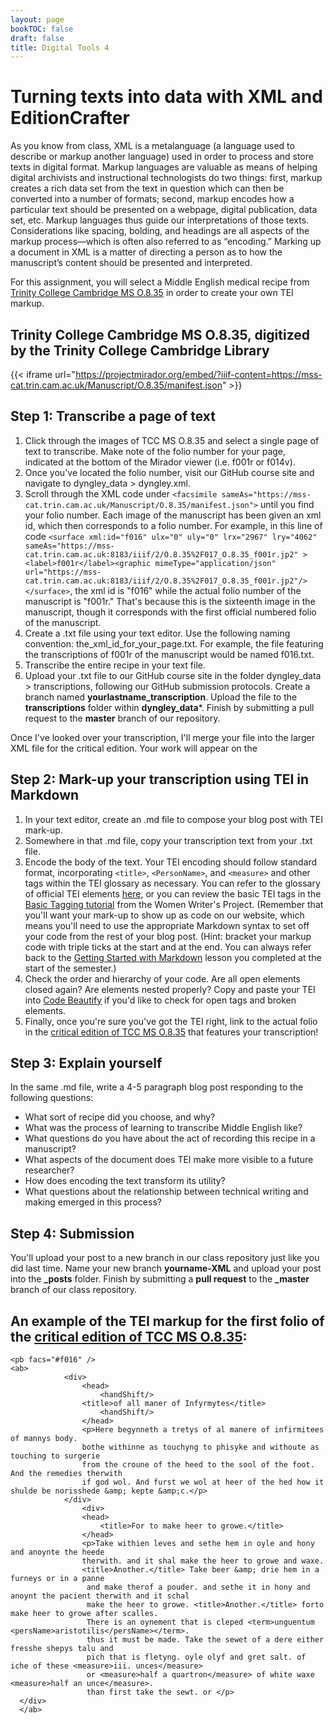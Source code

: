 ```yaml
---
layout: page
bookTOC: false
draft: false
title: Digital Tools 4
---
```

# Turning texts into data with XML and EditionCrafter
As you know from class, XML is a metalanguage (a language used to describe or markup another language) used in order to process and store texts in digital format. Markup languages are valuable as means of helping digital archivists and instructional technologists do two things: first, markup creates a rich data set from the text in question which can then be converted into a number of formats; second, markup encodes how a particular text should be presented on a webpage, digital publication, data set, etc. Markup languages thus guide our interpretations of those texts. Considerations like spacing, bolding, and headings are all aspects of the markup process—which is often also referred to as “encoding.” Marking up a document in XML is a matter of directing a person as to how the manuscript’s content should be presented and interpreted.

For this assignment, you will select a Middle English medical recipe from [Trinity College Cambridge MS O.8.35](https://mss-cat.trin.cam.ac.uk/Manuscript/O.8.35) in order to create your own TEI markup.

## Trinity College Cambridge MS O.8.35, digitized by the Trinity College Cambridge Library

{{< iframe url="https://projectmirador.org/embed/?iiif-content=https://mss-cat.trin.cam.ac.uk/Manuscript/O.8.35/manifest.json" >}}


## Step 1: Transcribe a page of text

1. Click through the images of TCC MS O.8.35 and select a single page of text to transcribe. Make note of the folio number for your page, indicated at the bottom of the Mirador viewer (i.e. f001r or f014v).
2. Once you've located the folio number, visit our GitHub course site and navigate to dyngley_data > dyngley.xml.
3. Scroll through the XML code under `<facsimile sameAs="https://mss-cat.trin.cam.ac.uk/Manuscript/O.8.35/manifest.json">` until you find your folio number. 
Each image of the manuscript has been given an xml id, which then corresponds to a folio number. For example, in this line of code `<surface xml:id="f016" ulx="0" uly="0" lrx="2967" lry="4062" sameAs="https://mss-cat.trin.cam.ac.uk:8183/iiif/2/O.8.35%2F017_O.8.35_f001r.jp2" ><label>f001r</label><graphic mimeType="application/json" url="https://mss-cat.trin.cam.ac.uk:8183/iiif/2/O.8.35%2F017_O.8.35_f001r.jp2"/></surface>`, the xml id is "f016" while the actual folio number of the manuscript is "f001r."
That's because this is the sixteenth image in the manuscript, though it corresponds with the first official numbered folio of the manuscript.
4. Create a .txt file using your text editor. Use the following naming convention: the_xml_id_for_your_page.txt. For example, the file featuring the transcriptions of f001r of the manuscript would be named f016.txt.
5. Transcribe the entire recipe in your text file.
6. Upload your .txt file to our GitHub course site in the folder dyngley_data > transcriptions, following our GitHub submission protocols. Create a branch named **yourlastname_transcription**. Upload the file to the **transcriptions** folder within **dyngley_data***. Finish by submitting a pull request to the **master** branch of our repository. 

Once I've looked over your transcription, I'll merge your file into the larger XML file for the critical edition. Your work will appear on the


## Step 2: Mark-up your transcription using TEI in Markdown

1. In your text editor, create an .md file to compose your blog post with TEI mark-up. 
2. Somewhere in that .md file, copy your transcription text from your .txt file. 
3. Encode the body of the text. Your TEI encoding should follow standard format, incorporating `<title>`, `<PersonName>`, and `<measure>` and other tags within the TEI glossary as necessary. You can refer to the glossary of official TEI elements [here](https://tei-c.org/release/doc/tei-p5-doc/en/html/REF-ELEMENTS.html), or you can review the basic TEI tags in the [Basic Tagging tutorial](https://www.wwp.northeastern.edu/outreach/seminars/_current/presentations/basic_encoding/basic_encoding_tutorial_00.xhtml) from the Women Writer's Project. (Remember that you'll want your mark-up to show up as code on our website, which means you'll need to use the appropriate Markdown syntax to set off your code from the rest of your blog post. (Hint: bracket your markup code with triple ticks at the start and at the end. You can always refer back to the [Getting Started with Markdown](https://programminghistorian.org/en/lessons/getting-started-with-markdown) lesson you completed at the start of the semester.)
4. Check the order and hierarchy of your code. Are all open elements closed again? Are elements nested properly? Copy and paste your TEI into [Code Beautify](https://codebeautify.org/xmlvalidator) if you'd like to check for open tags and broken elements.
5. Finally, once you're sure you've got the TEI right, link to the actual folio in the [critical edition of TCC MS O.8.35](https://cu-mkp.github.io/dyngleyfamily-editioncrafter-website/folios/#/ec) that features your transcription!

## Step 3: Explain yourself

In the same .md file, write a 4-5 paragraph blog post responding to the following questions:

- What sort of recipe did you choose, and why?
- What was the process of learning to transcribe Middle English like?
- What questions do you have about the act of recording this recipe in a manuscript?
- What aspects of the document does TEI make more visible to a future researcher?
- How does encoding the text transform its utility?
- What questions about the relationship between technical writing and making emerged in this process?


## Step 4: Submission

You'll upload your post to a new branch in our class repository just like you did last time. Name your new branch **yourname-XML** and upload your post into the **_posts** folder. Finish by submitting a **pull request** to the **_master** branch of our class repository.

## An example of the TEI markup for the first folio of the [critical edition of TCC MS O.8.35](https://cu-mkp.github.io/dyngleyfamily-editioncrafter-website/folios/#/ec):



```
<pb facs="#f016" />
<ab>
			<div>
				<head>
					<handShift/>
				<title>of all maner of Infyrmytes</title>
 					<handShift/>
 				</head>
 				<p>Here begynneth a tretys of al manere of infirmitees of mannys body. 
 				bothe withinne as touchyng to phisyke and withoute as touching to surgerie 
 				from the croune of the heed to the sool of the foot. And the remedies therwith 
 				if god wol. And furst we wol at heer of the hed how it shulde be norisshede &amp; kepte &amp;c.</p>
 			</div>
				<div>
				<head>
					<title>For to make heer to growe.</title>
				</head>
				<p>Take withien leves and sethe hem in oyle and hony and anoynte the heede 
				therwith. and it shal make the heer to growe and waxe. 
				<title>Another.</title> Take beer &amp; drie hem in a furneys or in a panne
				 and make therof a pouder. and sethe it in hony and anoynt the pacient therwith and it schal 
				 make the heer to growe. <title>Another.</title> forto make heer to growe after scalles. 
				 There is an oynement that is cleped <term>unguentum <persName>aristotilis</persName></term>. 
				 thus it must be made. Take the sewet of a dere either fresshe shepys talu and 
				 pich that is fletyng. oyle olyf and gret salt. of iche of these <measure>iii. unces</measure> 
				 or <measure>half a quartron</measure> of white waxe <measure>half an unce</measure>. 
				 than first take the sewt. or </p>
  </div>
  </ab>
```
